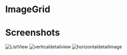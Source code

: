 # ImageGrid
# Screenshots
![ListView](http://rahulinaction.com/api/testimages/listview.png)
![verticaldetailview](http://rahulinaction.com/api/testimages/verticaldetailview.png)
![horizontaldetailimage](http://rahulinaction.com/api/testimages/horizontaldetailview.png)
